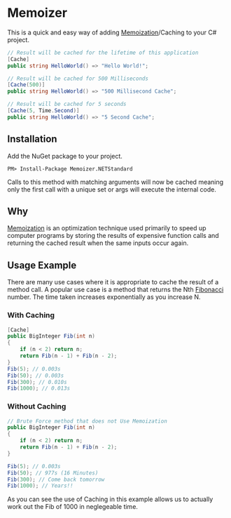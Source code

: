 # Memoizer

This is a quick and easy way of adding [Memoization](https://en.wikipedia.org/wiki/Memoization)/Caching to your C# project.

```csharp
// Result will be cached for the lifetime of this application
[Cache]
public string HelloWorld() => "Hello World!";

// Result will be cached for 500 Milliseconds
[Cache(500)]
public string HelloWorld() => "500 Millisecond Cache";

// Result will be cached for 5 seconds
[Cache(5, Time.Second)]
public string HelloWorld() => "5 Second Cache";
```

## Installation

Add the NuGet package to your project.

```
PM> Install-Package Memoizer.NETStandard
```

Calls to this method with matching arguments will now be cached meaning only the first call with a unique set or args will execute the internal code.

## Why

[Memoization](https://en.wikipedia.org/wiki/Memoization) is an optimization technique used primarily to speed up computer programs by storing the results of expensive function calls and returning the cached result when the same inputs occur again.

## Usage Example

There are many use cases where it is appropriate to cache the result of a method call.  A popular use case is a method that returns the Nth [Fibonacci](https://en.wikipedia.org/wiki/Fibonacci) number.  The time taken increases exponentially as you increase N.

### With Caching
```csharp
[Cache]
public BigInteger Fib(int n)
{
    if (n < 2) return n;
    return Fib(n - 1) + Fib(n - 2);
}
Fib(5); // 0.003s
Fib(50); // 0.003s
Fib(300); // 0.010s
Fib(1000); // 0.013s
```

### Without Caching
```csharp
// Brute Force method that does not Use Memoization
public BigInteger Fib(int n)
{
    if (n < 2) return n;
    return Fib(n - 1) + Fib(n - 2);
}

Fib(5); // 0.003s
Fib(50); // 977s (16 Minutes)
Fib(300); // Come back tomorrow
Fib(1000); // Years!!

```

As you can see the use of Caching in this example allows us to actually work out the Fib of 1000 in neglegeable time.
